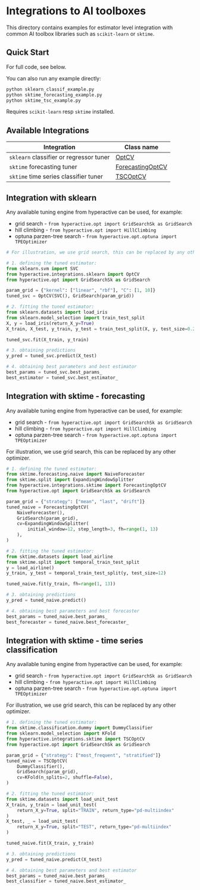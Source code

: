 # Integrations to AI toolboxes

This directory contains examples for estimator level integration with
common AI toolbox libraries such as `scikit-learn` or `sktime`.

## Quick Start

For full code, see below.

You can also run any example directly:
```bash
python sklearn_classif_example.py
python sktime_forecasting_example.py
python sktime_tsc_example.py
```

Requires `scikit-learn` resp `sktime` installed.

## Available Integrations

| Integration | Class name |
|-----------|-------------------|
| `sklearn` classifier or regressor tuner | [OptCV](sklearn_classif_example.py) |
| `sktime` forecasting tuner | [ForecastingOptCV](sktime_forecasting_example.py) |
| `sktime` time series classifier tuner | [TSCOptCV](sktime_tsc_example.py) |

## Integration with sklearn

Any available tuning engine from hyperactive can be used, for example:

* grid search - ``from hyperactive.opt import GridSearchSk as GridSearch``
* hill climbing - ``from hyperactive.opt import HillClimbing``
* optuna parzen-tree search - ``from hyperactive.opt.optuna import TPEOptimizer``

```python
# For illustration, we use grid search, this can be replaced by any other optimizer.

# 1. defining the tuned estimator:
from sklearn.svm import SVC
from hyperactive.integrations.sklearn import OptCV
from hyperactive.opt import GridSearchSk as GridSearch

param_grid = {"kernel": ["linear", "rbf"], "C": [1, 10]}
tuned_svc = OptCV(SVC(), GridSearch(param_grid))

# 2. fitting the tuned estimator:
from sklearn.datasets import load_iris
from sklearn.model_selection import train_test_split
X, y = load_iris(return_X_y=True)
X_train, X_test, y_train, y_test = train_test_split(X, y, test_size=0.2)

tuned_svc.fit(X_train, y_train)

# 3. obtaining predictions
y_pred = tuned_svc.predict(X_test)

# 4. obtaining best parameters and best estimator
best_params = tuned_svc.best_params_
best_estimator = tuned_svc.best_estimator_
```

## Integration with sktime - forecasting

Any available tuning engine from hyperactive can be used, for example:

* grid search - ``from hyperactive.opt import GridSearchSk as GridSearch``
* hill climbing - ``from hyperactive.opt import HillClimbing``
* optuna parzen-tree search - ``from hyperactive.opt.optuna import TPEOptimizer``

For illustration, we use grid search, this can be replaced by any other optimizer.

```python
# 1. defining the tuned estimator:
from sktime.forecasting.naive import NaiveForecaster
from sktime.split import ExpandingWindowSplitter
from hyperactive.integrations.sktime import ForecastingOptCV
from hyperactive.opt import GridSearchSk as GridSearch

param_grid = {"strategy": ["mean", "last", "drift"]}
tuned_naive = ForecastingOptCV(
    NaiveForecaster(),
    GridSearch(param_grid),
    cv=ExpandingWindowSplitter(
        initial_window=12, step_length=3, fh=range(1, 13)
    ),
)

# 2. fitting the tuned estimator:
from sktime.datasets import load_airline
from sktime.split import temporal_train_test_split
y = load_airline()
y_train, y_test = temporal_train_test_split(y, test_size=12)

tuned_naive.fit(y_train, fh=range(1, 13))

# 3. obtaining predictions
y_pred = tuned_naive.predict()

# 4. obtaining best parameters and best forecaster
best_params = tuned_naive.best_params_
best_forecaster = tuned_naive.best_forecaster_
```

## Integration with sktime - time series classification

Any available tuning engine from hyperactive can be used, for example:

* grid search - ``from hyperactive.opt import GridSearchSk as GridSearch``
* hill climbing - ``from hyperactive.opt import HillClimbing``
* optuna parzen-tree search - ``from hyperactive.opt.optuna import TPEOptimizer``

For illustration, we use grid search, this can be replaced by any other optimizer.

```python
# 1. defining the tuned estimator:
from sktime.classification.dummy import DummyClassifier
from sklearn.model_selection import KFold
from hyperactive.integrations.sktime import TSCOptCV
from hyperactive.opt import GridSearchSk as GridSearch

param_grid = {"strategy": ["most_frequent", "stratified"]}
tuned_naive = TSCOptCV(
    DummyClassifier(),
    GridSearch(param_grid),
    cv=KFold(n_splits=2, shuffle=False),
)

# 2. fitting the tuned estimator:
from sktime.datasets import load_unit_test
X_train, y_train = load_unit_test(
    return_X_y=True, split="TRAIN", return_type="pd-multiindex"
)
X_test, _ = load_unit_test(
    return_X_y=True, split="TEST", return_type="pd-multiindex"
)

tuned_naive.fit(X_train, y_train)

# 3. obtaining predictions
y_pred = tuned_naive.predict(X_test)

# 4. obtaining best parameters and best estimator
best_params = tuned_naive.best_params_
best_classifier = tuned_naive.best_estimator_
```
